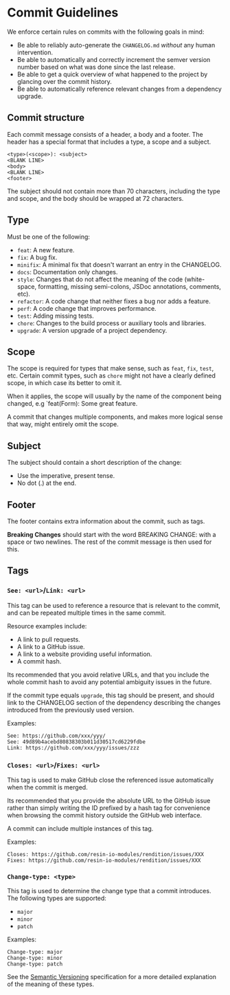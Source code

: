 Commit Guidelines
=================

We enforce certain rules on commits with the following goals in mind:

- Be able to reliably auto-generate the `CHANGELOG.md` *without* any human
intervention.
- Be able to automatically and correctly increment the semver version number
based on what was done since the last release.
- Be able to get a quick overview of what happened to the project by glancing
over the commit history.
- Be able to automatically reference relevant changes from a dependency
upgrade.

Commit structure
----------------

Each commit message consists of a header, a body and a footer. The header has a
special format that includes a type, a scope and a subject.

```
<type>(<scope>): <subject>
<BLANK LINE>
<body>
<BLANK LINE>
<footer>
```

The subject should not contain more than 70 characters, including the type and
scope, and the body should be wrapped at 72 characters.

Type
----

Must be one of the following:

- `feat`: A new feature.
- `fix`: A bug fix.
- `minifix`: A minimal fix that doesn't warrant an entry in the CHANGELOG.
- `docs`: Documentation only changes.
- `style`: Changes that do not affect the meaning of the code (white-space,
formatting, missing semi-colons, JSDoc annotations, comments, etc).
- `refactor`: A code change that neither fixes a bug nor adds a feature.
- `perf`: A code change that improves performance.
- `test`: Adding missing tests.
- `chore`: Changes to the build process or auxiliary tools and libraries.
- `upgrade`: A version upgrade of a project dependency.

Scope
-----

The scope is required for types that make sense, such as `feat`, `fix`,
`test`, etc. Certain commit types, such as `chore` might not have a clearly
defined scope, in which case its better to omit it.

When it applies, the scope will usually by the name of the component being
changed, e.g `feat(Form): Some great feature.

A commit that changes multiple components, and makes more logical
sense that way, might entirely omit the scope.

Subject
-------

The subject should contain a short description of the change:

- Use the imperative, present tense.
- No dot (.) at the end.

Footer
------

The footer contains extra information about the commit, such as tags.

**Breaking Changes** should start with the word BREAKING CHANGE: with a space
or two newlines. The rest of the commit message is then used for this.

Tags
----

### `See: <url>`/`Link: <url>`

This tag can be used to reference a resource that is relevant to the commit,
and can be repeated multiple times in the same commit.

Resource examples include:

- A link to pull requests.
- A link to a GitHub issue.
- A link to a website providing useful information.
- A commit hash.

Its recommended that you avoid relative URLs, and that you include the whole
commit hash to avoid any potential ambiguity issues in the future.

If the commit type equals `upgrade`, this tag should be present, and should
link to the CHANGELOG section of the dependency describing the changes
introduced from the previously used version.

Examples:

```
See: https://github.com/xxx/yyy/
See: 49d89b4acebd80838303b011d30517cd6229fdbe
Link: https://github.com/xxx/yyy/issues/zzz
```

### `Closes: <url>`/`Fixes: <url>`

This tag is used to make GitHub close the referenced issue automatically when
the commit is merged.

Its recommended that you provide the absolute URL to the GitHub issue rather
than simply writing the ID prefixed by a hash tag for convenience when browsing
the commit history outside the GitHub web interface.

A commit can include multiple instances of this tag.

Examples:

```
Closes: https://github.com/resin-io-modules/rendition/issues/XXX
Fixes: https://github.com/resin-io-modules/rendition/issues/XXX
```

### `Change-type: <type>`

This tag is used to determine the change type that a commit introduces. The
following types are supported:

- `major`
- `minor`
- `patch`

Examples:

```
Change-type: major
Change-type: minor
Change-type: patch
```

See the [Semantic Versioning][semver] specification for a more detailed
explanation of the meaning of these types.

[semver]: http://semver.org
